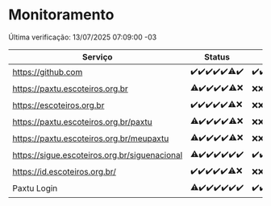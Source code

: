 # Monitoramento

Última verificação: 13/07/2025 07:09:00 -03

|Serviço|Status|Últimas 24h|
|---|---|---|
|https://github.com|<span title="2025-07-06: OK=23">✔️</span><span title="2025-07-07: OK=23">✔️</span><span title="2025-07-08: OK=23">✔️</span><span title="2025-07-09: OK=23">✔️</span><span title="2025-07-10: OK=23">✔️</span><span title="2025-07-11: OK=22, Falhas=1">⚠️</span><span title="2025-07-12: OK=9">✔️</span>|<span title="12/07/2025 07:09:00 -03 : 200">✔️</span><span title="12/07/2025 08:07:00 -03 : 200">✔️</span><span title="12/07/2025 09:16:00 -03 : 200">✔️</span><span title="12/07/2025 10:20:00 -03 : 200">✔️</span><span title="12/07/2025 11:08:00 -03 : 200">✔️</span><span title="12/07/2025 12:08:00 -03 : 200">✔️</span><span title="12/07/2025 13:10:00 -03 : 200">✔️</span><span title="12/07/2025 14:07:00 -03 : 200">✔️</span><span title="12/07/2025 15:12:00 -03 : 200">✔️</span><span title="12/07/2025 16:07:00 -03 : 200">✔️</span><span title="12/07/2025 17:09:00 -03 : 200">✔️</span><span title="12/07/2025 18:08:00 -03 : 200">✔️</span><span title="12/07/2025 19:09:00 -03 : 200">✔️</span><span title="12/07/2025 20:10:00 -03 : 200">✔️</span><span title="12/07/2025 21:56:00 -03 : 200">✔️</span><span title="12/07/2025 23:58:00 -03 : 200">✔️</span><span title="13/07/2025 00:57:00 -03 : 200">✔️</span><span title="13/07/2025 01:34:00 -03 : 200">✔️</span><span title="13/07/2025 02:13:00 -03 : 200">✔️</span><span title="13/07/2025 03:13:00 -03 : 200">✔️</span><span title="13/07/2025 04:11:00 -03 : 200">✔️</span><span title="13/07/2025 05:12:00 -03 : 200">✔️</span><span title="13/07/2025 06:10:00 -03 : 200">✔️</span><span title="13/07/2025 07:09:00 -03 : 200">✔️</span>|
|https://paxtu.escoteiros.org.br|<span title="2025-07-06: OK=22, Falhas=1">⚠️</span><span title="2025-07-07: OK=23">✔️</span><span title="2025-07-08: OK=23">✔️</span><span title="2025-07-09: OK=23">✔️</span><span title="2025-07-10: OK=23">✔️</span><span title="2025-07-11: OK=17, Falhas=6">⚠️</span><span title="2025-07-12: Falhas=9">❌</span>|<span title="12/07/2025 07:09:00 -03 : 403">❌</span><span title="12/07/2025 08:07:00 -03 : 403">❌</span><span title="12/07/2025 09:16:00 -03 : 403">❌</span><span title="12/07/2025 10:20:00 -03 : 403">❌</span><span title="12/07/2025 11:08:00 -03 : 403">❌</span><span title="12/07/2025 12:08:00 -03 : 403">❌</span><span title="12/07/2025 13:10:00 -03 : 403">❌</span><span title="12/07/2025 14:07:00 -03 : 403">❌</span><span title="12/07/2025 15:12:00 -03 : 403">❌</span><span title="12/07/2025 16:07:00 -03 : 403">❌</span><span title="12/07/2025 17:09:00 -03 : 403">❌</span><span title="12/07/2025 18:08:00 -03 : 403">❌</span><span title="12/07/2025 19:09:00 -03 : 403">❌</span><span title="12/07/2025 20:10:00 -03 : 403">❌</span><span title="12/07/2025 21:56:00 -03 : 403">❌</span><span title="12/07/2025 23:58:00 -03 : 403">❌</span><span title="13/07/2025 00:57:00 -03 : 403">❌</span><span title="13/07/2025 01:34:00 -03 : 403">❌</span><span title="13/07/2025 02:13:00 -03 : 403">❌</span><span title="13/07/2025 03:13:00 -03 : 403">❌</span><span title="13/07/2025 04:11:00 -03 : 403">❌</span><span title="13/07/2025 05:12:00 -03 : 403">❌</span><span title="13/07/2025 06:10:00 -03 : 403">❌</span><span title="13/07/2025 07:09:00 -03 : 403">❌</span>|
|https://escoteiros.org.br|<span title="2025-07-06: OK=23">✔️</span><span title="2025-07-07: OK=23">✔️</span><span title="2025-07-08: OK=23">✔️</span><span title="2025-07-09: OK=23">✔️</span><span title="2025-07-10: OK=23">✔️</span><span title="2025-07-11: OK=16, Falhas=7">⚠️</span><span title="2025-07-12: Falhas=9">❌</span>|<span title="12/07/2025 07:09:00 -03 : 403">❌</span><span title="12/07/2025 08:07:00 -03 : 403">❌</span><span title="12/07/2025 09:16:00 -03 : 403">❌</span><span title="12/07/2025 10:20:00 -03 : 403">❌</span><span title="12/07/2025 11:08:00 -03 : 403">❌</span><span title="12/07/2025 12:08:00 -03 : 403">❌</span><span title="12/07/2025 13:10:00 -03 : 403">❌</span><span title="12/07/2025 14:07:00 -03 : 403">❌</span><span title="12/07/2025 15:12:00 -03 : 403">❌</span><span title="12/07/2025 16:07:00 -03 : 403">❌</span><span title="12/07/2025 17:09:00 -03 : 403">❌</span><span title="12/07/2025 18:08:00 -03 : 403">❌</span><span title="12/07/2025 19:09:00 -03 : 403">❌</span><span title="12/07/2025 20:10:00 -03 : 403">❌</span><span title="12/07/2025 21:56:00 -03 : 403">❌</span><span title="12/07/2025 23:58:00 -03 : 403">❌</span><span title="13/07/2025 00:58:00 -03 : 403">❌</span><span title="13/07/2025 01:34:00 -03 : 403">❌</span><span title="13/07/2025 02:13:00 -03 : 403">❌</span><span title="13/07/2025 03:13:00 -03 : 403">❌</span><span title="13/07/2025 04:11:00 -03 : 403">❌</span><span title="13/07/2025 05:12:00 -03 : 403">❌</span><span title="13/07/2025 06:10:00 -03 : 403">❌</span><span title="13/07/2025 07:09:00 -03 : 403">❌</span>|
|https://paxtu.escoteiros.org.br/paxtu|<span title="2025-07-06: OK=22, Falhas=1">⚠️</span><span title="2025-07-07: OK=23">✔️</span><span title="2025-07-08: OK=23">✔️</span><span title="2025-07-09: OK=23">✔️</span><span title="2025-07-10: OK=23">✔️</span><span title="2025-07-11: OK=17, Falhas=6">⚠️</span><span title="2025-07-12: Falhas=9">❌</span>|<span title="12/07/2025 07:09:00 -03 : 403">❌</span><span title="12/07/2025 08:07:00 -03 : 403">❌</span><span title="12/07/2025 09:16:00 -03 : 403">❌</span><span title="12/07/2025 10:20:00 -03 : 403">❌</span><span title="12/07/2025 11:08:00 -03 : 403">❌</span><span title="12/07/2025 12:08:00 -03 : 403">❌</span><span title="12/07/2025 13:10:00 -03 : 403">❌</span><span title="12/07/2025 14:07:00 -03 : 403">❌</span><span title="12/07/2025 15:12:00 -03 : 403">❌</span><span title="12/07/2025 16:07:00 -03 : 403">❌</span><span title="12/07/2025 17:09:00 -03 : 403">❌</span><span title="12/07/2025 18:08:00 -03 : 403">❌</span><span title="12/07/2025 19:09:00 -03 : 403">❌</span><span title="12/07/2025 20:10:00 -03 : 403">❌</span><span title="12/07/2025 21:56:00 -03 : 403">❌</span><span title="12/07/2025 23:58:00 -03 : 403">❌</span><span title="13/07/2025 00:58:00 -03 : 403">❌</span><span title="13/07/2025 01:34:00 -03 : 403">❌</span><span title="13/07/2025 02:13:00 -03 : 403">❌</span><span title="13/07/2025 03:14:00 -03 : 403">❌</span><span title="13/07/2025 04:11:00 -03 : 403">❌</span><span title="13/07/2025 05:12:00 -03 : 403">❌</span><span title="13/07/2025 06:10:00 -03 : 403">❌</span><span title="13/07/2025 07:09:00 -03 : 403">❌</span>|
|https://paxtu.escoteiros.org.br/meupaxtu|<span title="2025-07-06: OK=22, Falhas=1">⚠️</span><span title="2025-07-07: OK=23">✔️</span><span title="2025-07-08: OK=23">✔️</span><span title="2025-07-09: OK=23">✔️</span><span title="2025-07-10: OK=23">✔️</span><span title="2025-07-11: OK=17, Falhas=6">⚠️</span><span title="2025-07-12: Falhas=9">❌</span>|<span title="12/07/2025 07:09:00 -03 : 403">❌</span><span title="12/07/2025 08:07:00 -03 : 403">❌</span><span title="12/07/2025 09:16:00 -03 : 403">❌</span><span title="12/07/2025 10:20:00 -03 : 403">❌</span><span title="12/07/2025 11:08:00 -03 : 403">❌</span><span title="12/07/2025 12:08:00 -03 : 403">❌</span><span title="12/07/2025 13:10:00 -03 : 403">❌</span><span title="12/07/2025 14:07:00 -03 : 403">❌</span><span title="12/07/2025 15:12:00 -03 : 403">❌</span><span title="12/07/2025 16:07:00 -03 : 403">❌</span><span title="12/07/2025 17:09:00 -03 : 403">❌</span><span title="12/07/2025 18:08:00 -03 : 403">❌</span><span title="12/07/2025 19:09:00 -03 : 403">❌</span><span title="12/07/2025 20:10:00 -03 : 403">❌</span><span title="12/07/2025 21:56:00 -03 : 403">❌</span><span title="12/07/2025 23:58:00 -03 : 403">❌</span><span title="13/07/2025 00:58:00 -03 : 403">❌</span><span title="13/07/2025 01:34:00 -03 : 403">❌</span><span title="13/07/2025 02:13:00 -03 : 403">❌</span><span title="13/07/2025 03:14:00 -03 : 403">❌</span><span title="13/07/2025 04:11:00 -03 : 403">❌</span><span title="13/07/2025 05:12:00 -03 : 403">❌</span><span title="13/07/2025 06:10:00 -03 : 403">❌</span><span title="13/07/2025 07:09:00 -03 : 403">❌</span>|
|https://sigue.escoteiros.org.br/siguenacional|<span title="2025-07-06: OK=22, Falhas=1">⚠️</span><span title="2025-07-07: OK=23">✔️</span><span title="2025-07-08: OK=23">✔️</span><span title="2025-07-09: OK=23">✔️</span><span title="2025-07-10: OK=23">✔️</span><span title="2025-07-11: OK=23">✔️</span><span title="2025-07-12: OK=9">✔️</span>|<span title="12/07/2025 07:09:00 -03 : 200">✔️</span><span title="12/07/2025 08:07:00 -03 : 200">✔️</span><span title="12/07/2025 09:16:00 -03 : 200">✔️</span><span title="12/07/2025 10:20:00 -03 : 200">✔️</span><span title="12/07/2025 11:08:00 -03 : 200">✔️</span><span title="12/07/2025 12:08:00 -03 : 200">✔️</span><span title="12/07/2025 13:10:00 -03 : 200">✔️</span><span title="12/07/2025 14:07:00 -03 : 200">✔️</span><span title="12/07/2025 15:12:00 -03 : 200">✔️</span><span title="12/07/2025 16:07:00 -03 : 200">✔️</span><span title="12/07/2025 17:09:00 -03 : 200">✔️</span><span title="12/07/2025 18:08:00 -03 : 200">✔️</span><span title="12/07/2025 19:09:00 -03 : 200">✔️</span><span title="12/07/2025 20:10:00 -03 : 200">✔️</span><span title="12/07/2025 21:56:00 -03 : 200">✔️</span><span title="12/07/2025 23:58:00 -03 : 200">✔️</span><span title="13/07/2025 00:58:00 -03 : 200">✔️</span><span title="13/07/2025 01:34:00 -03 : 200">✔️</span><span title="13/07/2025 02:13:00 -03 : 200">✔️</span><span title="13/07/2025 03:14:00 -03 : 200">✔️</span><span title="13/07/2025 04:11:00 -03 : 200">✔️</span><span title="13/07/2025 05:12:00 -03 : 200">✔️</span><span title="13/07/2025 06:10:00 -03 : 200">✔️</span><span title="13/07/2025 07:09:00 -03 : 200">✔️</span>|
|https://id.escoteiros.org.br/|<span title="2025-07-06: OK=23">✔️</span><span title="2025-07-07: OK=23">✔️</span><span title="2025-07-08: OK=23">✔️</span><span title="2025-07-09: OK=23">✔️</span><span title="2025-07-10: OK=23">✔️</span><span title="2025-07-11: OK=16, Falhas=7">⚠️</span><span title="2025-07-12: Falhas=9">❌</span>|<span title="12/07/2025 07:09:00 -03 : 403">❌</span><span title="12/07/2025 08:07:00 -03 : 403">❌</span><span title="12/07/2025 09:16:00 -03 : 403">❌</span><span title="12/07/2025 10:20:00 -03 : 403">❌</span><span title="12/07/2025 11:08:00 -03 : 403">❌</span><span title="12/07/2025 12:08:00 -03 : 403">❌</span><span title="12/07/2025 13:10:00 -03 : 403">❌</span><span title="12/07/2025 14:07:00 -03 : 403">❌</span><span title="12/07/2025 15:12:00 -03 : 403">❌</span><span title="12/07/2025 16:07:00 -03 : 403">❌</span><span title="12/07/2025 17:09:00 -03 : 403">❌</span><span title="12/07/2025 18:08:00 -03 : 403">❌</span><span title="12/07/2025 19:09:00 -03 : 403">❌</span><span title="12/07/2025 20:10:00 -03 : 403">❌</span><span title="12/07/2025 21:56:00 -03 : 403">❌</span><span title="12/07/2025 23:58:00 -03 : 403">❌</span><span title="13/07/2025 00:58:00 -03 : 403">❌</span><span title="13/07/2025 01:34:00 -03 : 403">❌</span><span title="13/07/2025 02:13:00 -03 : 403">❌</span><span title="13/07/2025 03:14:00 -03 : 403">❌</span><span title="13/07/2025 04:11:00 -03 : 403">❌</span><span title="13/07/2025 05:12:00 -03 : 403">❌</span><span title="13/07/2025 06:10:00 -03 : 403">❌</span><span title="13/07/2025 07:09:00 -03 : 403">❌</span>|
|Paxtu Login|<span title="2025-07-06: OK=22, Falhas=1">⚠️</span><span title="2025-07-07: OK=23">✔️</span><span title="2025-07-08: OK=23">✔️</span><span title="2025-07-09: OK=23">✔️</span><span title="2025-07-10: OK=23">✔️</span><span title="2025-07-11: OK=23">✔️</span><span title="2025-07-12: OK=9">✔️</span>|<span title="12/07/2025 07:09:00 -03 : 200">✔️</span><span title="12/07/2025 08:07:00 -03 : 200">✔️</span><span title="12/07/2025 09:16:00 -03 : 200">✔️</span><span title="12/07/2025 10:20:00 -03 : 200">✔️</span><span title="12/07/2025 11:08:00 -03 : 200">✔️</span><span title="12/07/2025 12:08:00 -03 : 200">✔️</span><span title="12/07/2025 13:10:00 -03 : 200">✔️</span><span title="12/07/2025 14:07:00 -03 : 200">✔️</span><span title="12/07/2025 15:12:00 -03 : 200">✔️</span><span title="12/07/2025 16:07:00 -03 : 200">✔️</span><span title="12/07/2025 17:09:00 -03 : 200">✔️</span><span title="12/07/2025 18:08:00 -03 : 200">✔️</span><span title="12/07/2025 19:09:00 -03 : 200">✔️</span><span title="12/07/2025 20:10:00 -03 : 200">✔️</span><span title="12/07/2025 21:56:00 -03 : 200">✔️</span><span title="12/07/2025 23:58:00 -03 : 200">✔️</span><span title="13/07/2025 00:58:00 -03 : 200">✔️</span><span title="13/07/2025 01:34:00 -03 : 200">✔️</span><span title="13/07/2025 02:13:00 -03 : 200">✔️</span><span title="13/07/2025 03:14:00 -03 : 200">✔️</span><span title="13/07/2025 04:11:00 -03 : 200">✔️</span><span title="13/07/2025 05:12:00 -03 : 200">✔️</span><span title="13/07/2025 06:10:00 -03 : 200">✔️</span><span title="13/07/2025 07:09:00 -03 : 200">✔️</span>|
